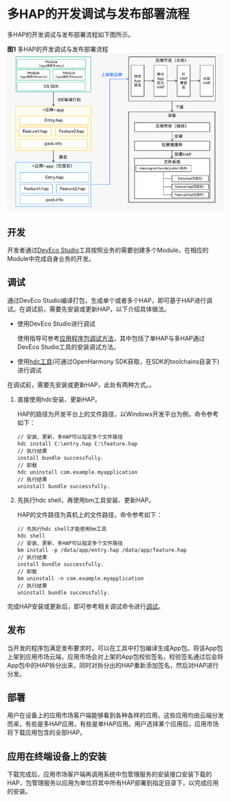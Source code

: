 # 多HAP的开发调试与发布部署流程

多HAP的开发调试与发布部署流程如下图所示。

**图1** 多HAP的开发调试与发布部署流程
![hap-release](figures/hap-release.png)

## 开发
开发者通过[DevEco Studio](https://developer.harmonyos.com/cn/develop/deveco-studio)工具按照业务的需要创建多个Module，在相应的Module中完成自身业务的开发。

## 调试
通过DevEco Studio编译打包，生成单个或者多个HAP，即可基于HAP进行调试。在调试前，需要先安装或更新HAP，以下介绍具体做法。
* 使用DevEco Studio进行调试

   使用指导可参考[应用程序包调试方法](https://developer.harmonyos.com/cn/docs/documentation/doc-guides/ohos-debugging-and-running-0000001263040487#section10491183521520)，其中包括了单HAP与多HAP通过DevEco Studio工具的安装调试方法。

* 使用[hdc工具](../../device-dev/subsystems/subsys-toolchain-hdc-guide.md)(可通过OpenHarmony SDK获取，在SDK的toolchains目录下)进行调试
   
在调试前，需要先安装或更新HAP，此处有两种方式。。

1. 直接使用hdc安装、更新HAP。 

    HAP的路径为开发平台上的文件路径，以Windows开发平台为例，命令参考如下：

    ```
    // 安装、更新，多HAP可以指定多个文件路径
    hdc install C:\entry.hap C:\feature.hap
    // 执行结果
    install bundle successfully.
    // 卸载
    hdc uninstall com.example.myapplication
    // 执行结果
    uninstall bundle successfully.
    ```
 
 2. 先执行hdc shell，再使用bm工具安装、更新HAP。

    HAP的文件路径为真机上的文件路径，命令参考如下：

    
    ```
    // 先执行hdc shell才能使用bm工具
    hdc shell
    // 安装、更新，多HAP可以指定多个文件路径
    bm install -p /data/app/entry.hap /data/app/feature.hap
    // 执行结果
    install bundle successfully.
    // 卸载
    bm uninstall -n com.example.myapplication
    // 执行结果
    uninstall bundle successfully.
    ```
完成HAP安装或更新后，即可参考相关调试命令进行[调试](https://docs.openharmony.cn/pages/v3.2Beta/zh-cn/application-dev/tools/aa-tool.md/)。

## 发布
当开发的程序包满足发布要求时，可以在工具中打包编译生成App包。将该App包上架到应用市场云端，应用市场会对上架的App包校验签名，校验签名通过后会将App包中的HAP拆分出来，同时对拆分出的HAP重新添加签名，然后对HAP进行分发。

## 部署
用户在设备上的应用市场客户端能够看到各种各样的应用，这些应用均由云端分发而来，有些是多HAP应用，有些是单HAP应用。用户选择某个应用后，应用市场将下载应用包含的全部HAP。

## 应用在终端设备上的安装
下载完成后，应用市场客户端再调用系统中包管理服务的安装接口安装下载的HAP，包管理服务以应用为单位将其中所有HAP部署到指定目录下，以完成应用的安装。
